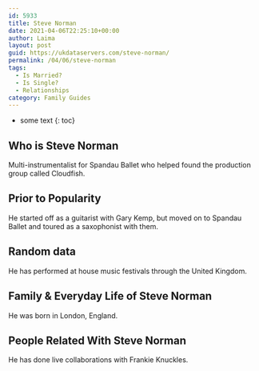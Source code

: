 ```yaml
---
id: 5933
title: Steve Norman
date: 2021-04-06T22:25:10+00:00
author: Laima
layout: post
guid: https://ukdataservers.com/steve-norman/
permalink: /04/06/steve-norman
tags:
  - Is Married?
  - Is Single?
  - Relationships
category: Family Guides
---
```


* some text
{: toc}


## Who is Steve Norman
                  
                  
                  
Multi-instrumentalist for Spandau Ballet who helped found the production group called Cloudfish.
                  
              
            
              
            
                
                
                
## Prior to Popularity
                  
                  
                  
He started off as a guitarist with Gary Kemp, but moved on to Spandau Ballet and toured as a saxophonist with them.
                  
              
            
              
            
                
                
                
## Random data
                  
                  
                  
He has performed at house music festivals through the United Kingdom.
                  
              
            
              
            
                
                
                
## Family & Everyday Life of Steve Norman
                  
                  
                  
He was born in London, England.
                  
              
            
              
            
                
                
                
## People Related With Steve Norman
                  
                  
                  
He has done live collaborations with Frankie Knuckles.
                  
              
            
              
            
                
              
            
              
              
            
            
              
            
          
          
          